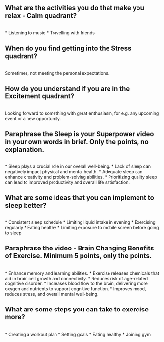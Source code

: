 ## What are the activities you do that make you relax - Calm quadrant?
<br>
* Listening to music
* Travelling with friends
<br>

## When do you find getting into the Stress quadrant?
<br>
Sometimes, not meeting the personal expectations.
<br>

## How do you understand if you are in the Excitement quadrant?
<br>
Looking forward to something with great enthusiasm, for e.g. any upcoming event or a new opportunity.
<br>

## Paraphrase the Sleep is your Superpower video in your own words in brief. Only the points, no explanation.
<br>
* Sleep plays a crucial role in our overall well-being.
* Lack of sleep can negatively impact physical and mental health.
* Adequate sleep can enhance creativity and problem-solving abilities.
* Prioritizing quality sleep can lead to improved productivity and overall life satisfaction.
<br>

## What are some ideas that you can implement to sleep better?
<br>
* Consistent sleep schedule
* Limiting liquid intake in evening
* Exercising regularly
* Eating healthy
* Limiting exposure to mobile screen before going to sleep
<br>

## Paraphrase the video - Brain Changing Benefits of Exercise. Minimum 5 points, only the points.
<br>
* Enhance memory and learning abilities.
* Exercise releases chemicals that aid in brain cell growth and connectivity.
* Reduces risk of age-related cognitive disorder.
* Increases blood flow to the brain, delivering more oxygen and nutrients to support cognitive function.
* Improves mood, reduces stress, and overall mental well-being.

## What are some steps you can take to exercise more?
<br>
* Creating a workout plan
* Setting goals
* Eating healthy
* Joining gym



